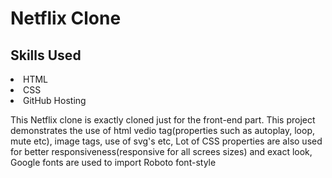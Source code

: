 # Netflix Clone

## Skills Used
<li>HTML</li>
<li>CSS</li>
<li>GitHub Hosting</li>

This Netflix clone is exactly cloned just for the front-end part. This project demonstrates the use of html vedio tag(properties such as autoplay, loop, mute etc), image tags, use of svg's etc, Lot of CSS properties are also used for better responsiveness(responsive for all screes sizes) and exact look, Google fonts are used to import Roboto font-style
